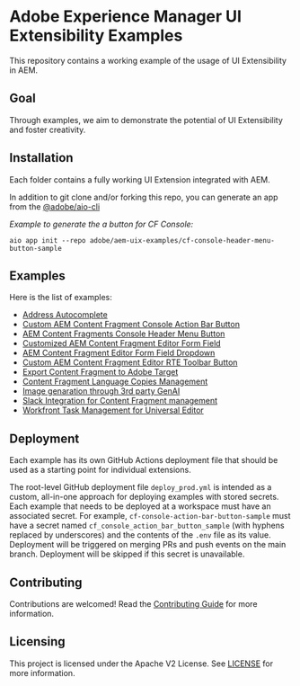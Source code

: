 # Adobe Experience Manager UI Extensibility Examples

This repository contains a working example of the usage of UI Extensibility in AEM.

## Goal

Through examples, we aim to demonstrate the potential of UI Extensibility and foster creativity.

## Installation

Each folder contains a fully working UI Extension integrated with AEM.

In addition to git clone and/or forking this repo, you can generate an app from the [@adobe/aio-cli](https://github.com/adobe/aio-cli)

_Example to generate the a button for CF Console:_

`aio app init --repo adobe/aem-uix-examples/cf-console-header-menu-button-sample`


## Examples

Here is the list of examples:
- [Address Autocomplete](./address-autocomplete/)
- [Custom AEM Content Fragment Console Action Bar Button](./cf-console-action-bar-button-sample/)
- [AEM Content Fragments Console Header Menu Button](./cf-console-header-menu-button-sample/)
- [Customized AEM Content Fragment Editor Form Field](./cf-editor-form-field-customization-sample/)
- [AEM Content Fragment Editor Form Field Dropdown](./cf-editor-form-field-dropdown-sample/)
- [Custom AEM Content Fragment Editor RTE Toolbar Button](./cf-editor-rte-toolbar-button-sample/)
- [Export Content Fragment to Adobe Target](./content-fragment-export-to-target/)
- [Content Fragment Language Copies Management](./content-fragment-language-copies-management/)
- [Image genaration through 3rd party GenAI](./openai-dalle-content-fragment-admin/)
- [Slack Integration for Content Fragment management](./slack-content-fragment-admin/)
- [Workfront Task Management for Universal Editor](./universal-editor-task-management/)

## Deployment
Each example has its own GitHub Actions deployment file that should be used as a starting point for individual extensions.

The root-level GitHub deployment file `deploy_prod.yml` is intended as a custom, all-in-one approach for deploying examples with stored secrets. Each example that needs to be deployed at a workspace must have an associated secret. For example, `cf-console-action-bar-button-sample` must have a secret named `cf_console_action_bar_button_sample` (with hyphens replaced by underscores) and the contents of the `.env` file as its value. Deployment will be triggered on merging PRs and push events on the main branch. Deployment will be skipped if this secret is unavailable.

## Contributing

Contributions are welcomed! Read the [Contributing Guide](./.github/CONTRIBUTING.md) for more information.

## Licensing

This project is licensed under the Apache V2 License. See [LICENSE](./LICENSE) for more information.
